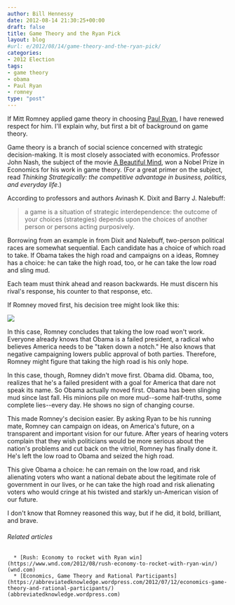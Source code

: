 ```yaml
---
author: Bill Hennessy
date: 2012-08-14 21:30:25+00:00
draft: false
title: Game Theory and the Ryan Pick
layout: blog
#url: e/2012/08/14/game-theory-and-the-ryan-pick/
categories:
- 2012 Election
tags:
- game theory
- obama
- Paul Ryan
- romney
type: "post"
---
```




If Mitt Romney applied game theory in choosing [Paul Ryan](https://paulryan.house.gov/), I have renewed respect for him. I'll explain why, but first a bit of background on game theory.

Game theory is a branch of social science concerned with strategic decision-making. It is most closely associated with economics. Professor John Nash, the subject of the movie [A Beautiful Mind](https://www.rottentomatoes.com/m/beautiful_mind), won a Nobel Prize in Economics for his work in game theory. (For a great primer on the subject, read _Thinking Strategically: the competitive advantage in business, politics, and everyday life_.)

According to professors and authors Avinash K. Dixit and Barry J. Nalebuff:


> a game is a situation of strategic interdependence: the outcome of your choices (strategies) depends upon the choices of another person or persons acting purposively.


Borrowing from an example in from Dixit and Nalebuff, two-person political races are somewhat sequential. Each candidate has a choice of which road to take. If Obama takes the high road and campaigns on a ideas, Romney has a choice: he can take the high road, too, or he can take the low road and sling mud.

Each team must think ahead and reason backwards. He must discern his rival's response, his counter to that response, etc.

If Romney moved first, his decision tree might look like this:

[![](https://ludicrite.files.wordpress.com/2012/08/20120813-200303.jpg)
](https://ludicrite.files.wordpress.com/2012/08/20120813-200303.jpg)

In this case, Romney concludes that taking the low road won't work. Everyone already knows that Obama is a failed president, a radical who believes America needs to be "taken down a notch." He also knows that negative campaigning lowers public approval of both parties. Therefore, Romney might figure that taking the high road is his only hope.

In this case, though, Romney didn't move first. Obama did. Obama, too, realizes that he's a failed president with a goal for America that dare not speak its name. So Obama actually moved first. Obama has been slinging mud since last fall. His minions pile on more mud--some half-truths, some complete lies--every day. He shows no sign of changing course.

This made Romney's decision easier. By asking Ryan to be his running mate, Romney can campaign on ideas, on America's future, on a transparent and important vision for our future. After years of hearing voters complain that they wish politicians would be more serious about the nation's problems and cut back on the vitriol, Romney has finally done it. He's left the low road to Obama and seized the high road.

This give Obama a choice: he can remain on the low road, and risk alienating voters who want a national debate about the legitimate role of government in our lives, or he can take the high road and risk alienating voters who would cringe at his twisted and starkly un-American vision of our future.

I don't know that Romney reasoned this way, but if he did, it bold, brilliant, and brave.


###### Related articles





	  * [Rush: Economy to rocket with Ryan win](https://www.wnd.com/2012/08/rush-economy-to-rocket-with-ryan-win/) (wnd.com)
	  * [Economics, Game Theory and Rational Participants](https://abbreviatedknowledge.wordpress.com/2012/07/12/economics-game-theory-and-rational-participants/) (abbreviatedknowledge.wordpress.com)



